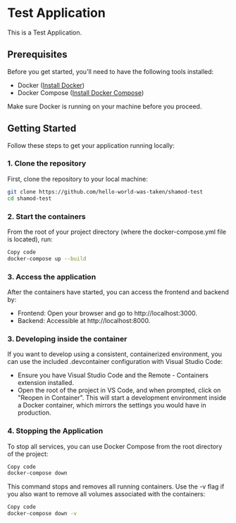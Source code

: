 # Test Application

This is a Test Application.

## Prerequisites

Before you get started, you'll need to have the following tools installed:
- Docker ([Install Docker](https://docs.docker.com/get-docker/))
- Docker Compose ([Install Docker Compose](https://docs.docker.com/compose/install/))

Make sure Docker is running on your machine before you proceed.

## Getting Started

Follow these steps to get your application running locally:

### 1. Clone the repository

First, clone the repository to your local machine:

```bash
git clone https://github.com/hello-world-was-taken/shamod-test
cd shamod-test
```

### 2. Start the containers
From the root of your project directory (where the docker-compose.yml file is located), run:

```bash
Copy code
docker-compose up --build
```

### 3. Access the application
After the containers have started, you can access the frontend and backend by:

- Frontend: Open your browser and go to http://localhost:3000.
- Backend: Accessible at http://localhost:8000.

### 3. Developing inside the container
If you want to develop using a consistent, containerized environment, you can use the included .devcontainer configuration with Visual Studio Code:

- Ensure you have Visual Studio Code and the Remote - Containers extension installed.
- Open the root of the project in VS Code, and when prompted, click on "Reopen in Container". This will start a development environment inside a Docker container, which mirrors the settings you would have in production.

### 4. Stopping the Application
To stop all services, you can use Docker Compose from the root directory of the project:

```bash
Copy code
docker-compose down
```

This command stops and removes all running containers. Use the -v flag if you also want to remove all volumes associated with the containers:

```bash
Copy code
docker-compose down -v
```
